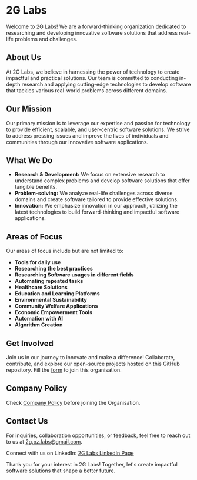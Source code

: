# 2G Labs

Welcome to 2G Labs! We are a forward-thinking organization dedicated to researching and developing innovative software solutions that address real-life problems and challenges.

## About Us
At 2G Labs, we believe in harnessing the power of technology to create impactful and practical solutions. Our team is committed to conducting in-depth research and applying cutting-edge technologies to develop software that tackles various real-world problems across different domains.

## Our Mission
Our primary mission is to leverage our expertise and passion for technology to provide efficient, scalable, and user-centric software solutions. We strive to address pressing issues and improve the lives of individuals and communities through our innovative software applications.

## What We Do
- **Research & Development:** We focus on extensive research to understand complex problems and develop software solutions that offer tangible benefits.
- **Problem-solving:** We analyze real-life challenges across diverse domains and create software tailored to provide effective solutions.
- **Innovation:** We emphasize innovation in our approach, utilizing the latest technologies to build forward-thinking and impactful software applications.

## Areas of Focus
Our areas of focus include but are not limited to:
- **Tools for daily use**
- **Researching the best practices**
- **Researching Software usages in different fields**
- **Automating repeated tasks**
- **Healthcare Solutions**
- **Education and Learning Platforms**
- **Environmental Sustainability**
- **Community Welfare Applications**
- **Economic Empowerment Tools**
- **Automation with AI**
- **Algorithm Creation**

## Get Involved
Join us in our journey to innovate and make a difference! Collaborate, contribute, and explore our open-source projects hosted on this GitHub repository.
Fill the [form](https://forms.gle/peuajmbS1yTAfozT8) to join this organisation.

## Company Policy
Check [Company Policy](/policy/Company&#32;Policy.md) before joining the Organisation.

## Contact Us
For inquiries, collaboration opportunities, or feedback, feel free to reach out to us at [2g.oz.labs@gmail.com](mailto:2g.oz.labs@gmail.com).

Connect with us on LinkedIn: [2G Labs LinkedIn Page](https://www.linkedin.com/company/2g-labs)

Thank you for your interest in 2G Labs! Together, let's create impactful software solutions that shape a better future.

